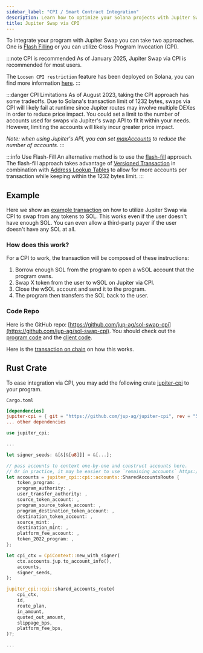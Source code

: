 ```yaml
---
sidebar_label: "CPI / Smart Contract Integration"
description: Learn how to optimize your Solana projects with Jupiter Swap CPI for efficient token swaps and advanced API integration.
title: Jupiter Swap via CPI
---
```


<head>
    <title>Jupiter Swap CPI: Streamline Your Solana Integrations</title>
    <meta name="twitter:card" content="summary" />
</head>



To integrate your program with Jupiter Swap you can take two approaches. One is [Flash Filling](/docs/APIs/flash-fill) or you can utilize Cross Program Invocation (CPI). 

:::note CPI is recommended
As of January 2025, Jupiter Swap via CPI is recommended for most users.

The `Loosen CPI restriction` feature has been deployed on Solana, you can find more information [here](https://github.com/solana-labs/solana/issues/26641).
:::

:::danger CPI Limitations
As of August 2023, taking the CPI approach has some tradeoffs. Due to Solana's transaction limit of 1232 bytes, swaps via CPI will likely fail at runtime since Jupiter routes may involve multiple DEXes in order to reduce price impact. You could set a limit to the number of accounts used for swaps via Jupiter's swap API to fit it within your needs. However, limiting the accounts will likely incur greater price impact.

_Note: when using Jupiter's API, you can set [maxAccounts](/docs/old/APIs/swap-api#using-maxaccounts) to reduce the number of accounts._
:::

:::info Use Flash-Fill
An alternative method is to use the [flash-fill](/docs/APIs/flash-fill) approach. The flash-fill approach takes advantage of [Versioned Transaction](https://docs.solana.com/developing/versioned-transactions) in combination with [Address Lookup Tables](https://docs.solana.com/developing/lookup-tables) to allow for more accounts per transaction while keeping within the 1232 bytes limit.
:::

## Example

Here we show an [example transaction](https://solscan.io/tx/GX1rh9y15mn2jqkQ5mosPqkg8YYFWQZqvihR95aRpPQeEMZhhPqWzMUbN1iCqYkubqyB2fLW3UGR4j5w28srrtm) on how to utilize Jupiter Swap via CPI to swap from any tokens to SOL. This works even if the user doesn't have enough SOL. You can even allow a third-party payer if the user doesn't have any SOL at all.

### How does this work?
For a CPI to work, the transaction will be composed of these instructions:

1. Borrow enough SOL from the program to open a wSOL account that the program owns.
2. Swap X token from the user to wSOL on Jupiter via CPI.
3. Close the wSOL account and send it to the program.
4. The program then transfers the SOL back to the user.

### Code Repo

Here is the GitHub repo: [https://github.com/jup-ag/sol-swap-cpi](https://github.com/jup-ag/sol-swap-cpi). You should check out the [program code](https://github.com/jup-ag/sol-swap-cpi/blob/main/programs/swap-to-sol/src/lib.rs) and the [client code](https://github.com/jup-ag/sol-swap-cpi/blob/main/cli/swap-to-sol.ts).

Here is the [transaction on chain](https://solscan.io/tx/GX1rh9y15mn2jqkQ5mosPqkg8YYFWQZqvihR95aRpPQeEMZhhPqWzMUbN1iCqYkubqyB2fLW3UGR4j5w28srrtm) on how this works.

## Rust Crate
To ease integration via CPI, you may add the following crate [jupiter-cpi](https://github.com/jup-ag/jupiter-cpi) to your program.

`Cargo.toml`
```toml
[dependencies]
jupiter-cpi = { git = "https://github.com/jup-ag/jupiter-cpi", rev = "5eb8977" }
... other dependencies
```

```rust
use jupiter_cpi;

...

let signer_seeds: &[&[&[u8]]] = &[...];

// pass accounts to context one-by-one and construct accounts here.
// Or in practice, it may be easier to use `remaining_accounts` https://book.anchor-lang.com/anchor_in_depth/the_program_module.html
let accounts = jupiter_cpi::cpi::accounts::SharedAccountsRoute {
    token_program: ,
    program_authority: ,
    user_transfer_authority: ,
    source_token_account: ,
    program_source_token_account: ,
    program_destination_token_account: ,
    destination_token_account: ,
    source_mint: ,
    destination_mint: ,
    platform_fee_account: ,
    token_2022_program: ,
};

let cpi_ctx = CpiContext::new_with_signer(
    ctx.accounts.jup.to_account_info(),
    accounts,
    signer_seeds,
);

jupiter_cpi::cpi::shared_accounts_route(
    cpi_ctx,
    id,
    route_plan,
    in_amount,
    quoted_out_amount,
    slippage_bps,
    platform_fee_bps,
)?;

...
```
